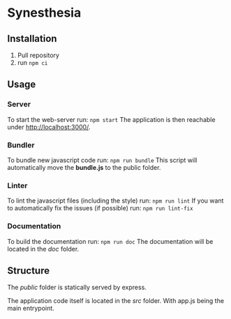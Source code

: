 # Synesthesia
## Installation
1. Pull repository
2. run `npm ci`

## Usage
### Server
To start the web-server run: `npm start`
The application is then reachable under [http://localhost:3000/](http://localhost:3000/).

### Bundler
To bundle new javascript code run: `npm run bundle`
This script will automatically move the **bundle.js** to the public folder.

### Linter
To lint the javascript files (including the style) run: `npm run lint`
If you want to automatically fix the issues (if possible) run: `npm run lint-fix`

### Documentation
To build the documentation run: `npm run doc`
The documentation will be located in the *doc* folder.

## Structure
The *public* folder is statically served by express.

The application code itself is located in the *src* folder. With app.js being the main entrypoint.
